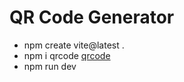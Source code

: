 # QR Code Generator

 - npm create vite@latest .
 - npm i qrcode [qrcode](https://www.npmjs.com/package/qrcode)
 - npm run dev
